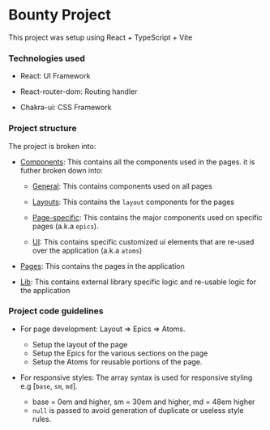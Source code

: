 # Bounty Project

This project was setup using React + TypeScript + Vite

### Technologies used

- React: UI Framework

- React-router-dom: Routing handler

- Chakra-ui: CSS Framework

### Project structure

The project is broken into:

- [Components](/src/components/): This contains all the components used in the pages. it is futher broken down into:

  - [General](/src//components/general/): This contains components used on all pages

  - [Layouts](/src//components/layouts/): This contains the `layout` components for the pages

  - [Page-specific](/src//components/page-specific/): This contains the major components used on specific pages (a.k.a `epics`).

  - [UI](/src//components/ui/): This contains specific customized ui elements that are re-used over the application (a.k.a `atoms`)

- [Pages](/src/pages/): This contains the pages in the application

- [Lib](/src/lib/): This contains external library specific logic and re-usable logic for the application

### Project code guidelines

- For page development: Layout => Epics => Atoms.

  - Setup the layout of the page
  - Setup the Epics for the various sections on the page
  - Setup the Atoms for reusable portions of the page.

- For responsive styles: The array syntax is used for responsive styling e.g [`base`, `sm`, `md`].
  - base = 0em and higher, sm = 30em and higher, md = 48em higher
  - `null` is passed to avoid generation of duplicate or useless style rules.
